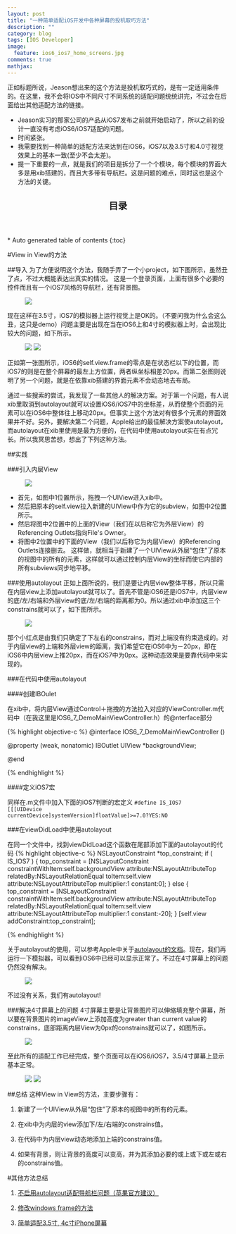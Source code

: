 ```yaml
---
layout: post
title: "一种简单适配iOS开发中各种屏幕的投机取巧方法"
description: ""
category: blog
tags: [IOS Developer]
image: 
  feature: ios6_ios7_home_screens.jpg
comments: true
mathjax: 
---
```


正如标题所说，Jeason想出来的这个方法是投机取巧式的，是有一定适用条件的。在这里，我不会将IOS中不同尺寸不同系统的适配问题统统讲完，不过会在后面给出其他适配方法的链接。

- Jeason实习的那家公司的产品从iOS7发布之前就开始启动了，所以之前的设计一直没有考虑iOS6/iOS7适配的问题。
- 时间紧张。
- 我需要找到一种简单的适配方法来达到在iOS6，iOS7以及3.5寸和4.0寸视觉效果上的基本一致(至少不会太差)。
- 提一下重要的一点，就是我们的项目是拆分了一个个模块，每个模块的界面大多是用xib搭建的，而且大多带有导航栏。这是问题的难点，同时这也是这个方法的关键。

<section>
  <header>
    <h1 >目录</h1>
  </header>
<div id="drawer" markdown="1">
*  Auto generated table of contents
{:toc}
</div>
</section>

#View in View的方法

##导入
为了方便说明这个方法，我随手弄了一个小project，如下图所示，虽然丑了点，不过大概能表达出真实的情况。
  这是一个登录页面，上面有很多个必要的控件而且有一个iOS7风格的导航栏，还有背景图。
<figure>
<a href="{{ site.url }}/images/2014/03/02/1.jpg"><img src="{{ site.url }}/images/2014/03/02/1.jpg" /></a>
</figure>

现在这样在3.5寸，iOS7的模拟器上运行视觉上是OK的。（不要问我为什么会这么丑，这只是demo）问题主要是出现在当在iOS6上和4寸的模拟器上时，会出现比较大的问题，如下所示。
<figure class="half">
<a href = "{{ site.url }}/images/2014/03/02/2.jpg"><img src = "{{ site.url }}/images/2014/03/02/2.jpg" /></a>
<a href = "{{ site.url }}/images/2014/03/02/3.jpg"><img src = "{{ site.url }}/images/2014/03/02/3.jpg" /></a>
</figure>

正如第一张图所示，iOS6的self.view.frame的零点是在状态栏以下的位置，而iOS7的则是在整个屏幕的最左上方位置，两者纵坐标相差20px。而第二张图则说明了另一个问题，就是在依靠xib搭建的界面元素不会动态地去布局。

通过一些搜索的尝试，我发现了一些其他人的解决方案。对于第一个问题，有人说xib里取消到autolayout就可以设置iOS6/iOS7中的坐标差，从而使整个页面的元素可以在iOS6中整体往上移动20px。但事实上这个方法对有很多个元素的界面效果并不好。另外，要解决第二个问题，Apple给出的最佳解决方案使autolayout，而autolayout在xib里使用是最为方便的，在代码中使用autolayout实在有点冗长。所以我冥思苦想，想出了下列这种方法。

##实践

###引入内层View
<figure>
<a href = "{{ site.url }}/images/2014/03/02/4.jpg"><img src = "{{ site.url }}/images/2014/03/02/4.jpg" /></a>
</figure>

- 首先，如图中1位置所示，拖拽一个UIView进入xib中。
- 然后把原本的self.view拉入新建的UIView中作为它的subview，如图中2位置所示。
- 然后将图中2位置中的上面的View（我们在以后称它为外层View）的Referencing Outlets指向File's Owner。
- 将图中2位置中的下面的View（我们以后称它为内层View）的Referencing Outlets连接删去。
这样做，就相当于新建了一个UIView从外层“包住”了原本的视图中的所有的元素，这样就可以通过控制内层View的坐标而使它内部的所有subviews同步地平移。

###使用autolayout
正如上面所说的，我们是要让内层view整体平移，所以只需在内层view上添加autolayout就可以了。首先不管是iOS6还是iOS7中，内层view的底/左/右端和外层view的底/左/右端的距离都为0。所以通过xib中添加这三个constrains就可以了，如下图所示。
<figure>
<a href = "{{ site.url }}/images/2014/03/02/5.jpg"><img src = "{{ site.url }}/images/2014/03/02/5.jpg" /></a>
</figure>

那个小红点是由我们只确定了下左右的constrains，而对上端没有约束造成的。对于内层view的上端和外层view的距离，我们希望它在iOS6中为－20px，即在iOS6中内层view上推20px，而在iOS7中为0px。这种动态效果是要靠代码中来实现的。

###在代码中使用autolayout

####创建IBOulet

在xib中，将内层View通过Control＋拖拽的方法拉入对应的ViewController.m代码中（在我这里是IOS6_7_DemoMainViewController.h）的@nterface部分

{% highlight objective-c %}
@interface IOS6_7_DemoMainViewController ()

@property (weak, nonatomic) IBOutlet UIView *backgroundView;

@end

{% endhighlight %}

####定义iOS7宏

同样在.m文件中加入下面的iOS7判断的宏定义
<code>#define IS_IOS7 [[[UIDevice currentDevice]systemVersion]floatValue]>=7.0?YES:NO</code>

###在viewDidLoad中使用autolayout

在同一个文件中，找到viewDidLoad这个函数在尾部添加下面的autolayout的代码
{% highlight objective-c %}
    NSLayoutConstraint *top_constraint;
    if ( IS_IOS7 ) {
        top_constraint = [NSLayoutConstraint constraintWithItem:self.backgroundView
                                                      attribute:NSLayoutAttributeTop
                                                      relatedBy:NSLayoutRelationEqual
                                                         toItem:self.view 
                                                      attribute:NSLayoutAttributeTop
                                                     multiplier:1
                                                       constant:0];
    } else {
        top_constraint = [NSLayoutConstraint constraintWithItem:self.backgroundView
                                                      attribute:NSLayoutAttributeTop
                                                      relatedBy:NSLayoutRelationEqual
                                                         toItem:self.view 
                                                      attribute:NSLayoutAttributeTop
                                                     multiplier:1
                                                       constant:-20];
    }
    [self.view addConstraint:top_constraint];

{% endhighlight %}

关于autolayout的使用，可以参考Apple中关于[autolayout的文档](https://developer.apple.com/library/ios/documentation/UserExperience/Conceptual/AutolayoutPG/Introduction/Introduction.html)。现在，我们再运行一下模拟器，可以看到iOS6中已经可以显示正常了。不过在4寸屏幕上的问题仍然没有解决。
<figure>
<a href = "{{ site.url }}/images/2014/03/02/6.jpg"><img src = "{{ site.url }}/images/2014/03/02/6.jpg" /></a>
</figure>
不过没有关系，我们有autolayout!

###解决4寸屏幕上的问题
4寸屏幕主要是让背景图片可以伸缩填充整个屏幕，所以要在背景图片的imageView上添加高度为greater than current value的constrains，底部距离内层View为0px的constrains就可以了，如图所示。

<figure>
<a href = "{{ site.url }}/images/2014/03/02/9.jpg"><img src = "{{ site.url }}/images/2014/03/02/9.jpg" /></a>
</figure>

至此所有的适配工作已经完成，整个页面可以在iOS6/iOS7，3.5/4寸屏幕上显示基本正常。
<figure class="half">
<a href = "{{ site.url }}/images/2014/03/02/7.jpg"><img src = "{{ site.url }}/images/2014/03/02/7.jpg" /></a>
<a href = "{{ site.url }}/images/2014/03/02/8.jpg"><img src = "{{ site.url }}/images/2014/03/02/8.jpg" /></a>
</figure>

##总结
这种View in View的方法，主要步骤有：

1.  新建了一个UIView从外层“包住”了原本的视图中的所有的元素。

2.  在xib中为内层的view添加下/左/右端的constrains值。

3.  在代码中为内层view动态地添加上端的constrains值。

4.  如果有背景，则让背景的高度可以变高，并为其添加必要的或上或下或左或右的constrains值。

#其他方法总结
1.  [不启用autolayout适配导航栏问题（苹果官方建议）](http://blog.csdn.net/chengwuli125/article/details/12613897)

2.  [修改windows frame的方法](http://blog.csdn.net/chengwuli125/article/details/12617657)

3.  [简单适配3.5寸, 4c寸iPhone屏幕](http://www.xiaoyaoli.com/?p=897)

